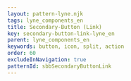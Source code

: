 ```yaml
---
layout: pattern-lyne.njk
tags: lyne_components_en
title: Secondary-Button (Link)
key: secondary-button-link-lyne_en
parent: lyne_components_en
keywords: button, icon, split, action
order: 60
excludeInNavigation: true
patternId: sbbSecondaryButtonLink
---
```


